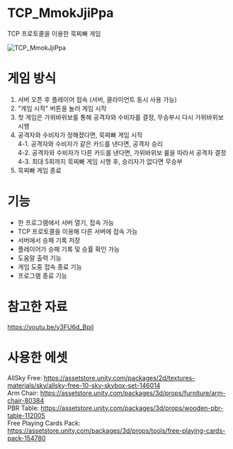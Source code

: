# TCP_MmokJjiPpa  
  
TCP 프로토콜을 이용한 묵찌빠 게임  

![TCP_MmokJjiPpa](https://user-images.githubusercontent.com/42915126/152273595-ca52c8ac-e49b-4a8b-94ac-d93babb6136e.png)

# 게임 방식
1. 서버 오픈 후 플레이어 접속 (서버, 클라이언트 동시 사용 가능)
2. "게임 시작" 버튼을 눌러 게임 시작
3. 첫 게임은 가위바위보를 통해 공격자와 수비자를 결정, 무승부시 다시 가위바위보 시행
4. 공격자와 수비자가 정해졌다면, 묵찌빠 게임 시작  
4-1. 공격자와 수비자가 같은 카드를 낸다면, 공격자 승리  
4-2. 공격자와 수비자가 다른 카드를 낸다면, 가위바위보 룰을 따라서 공격자 결정  
4-3. 최대 5회까지 묵찌빠 게임 시행 후, 승리자가 없다면 무승부  
5. 묵찌빠 게임 종료  
  
# 기능
- 한 프로그램에서 서버 열기, 접속 가능
- TCP 프로토콜을 이용해 다른 서버에 접속 가능
- 서버에서 승패 기록 저장
- 플레이어가 승패 기록 및 승률 확인 가능
- 도움말 출력 기능
- 게임 도중 접속 종료 기능
- 프로그램 종료 기능
  
# 참고한 자료
https://youtu.be/y3FU6d_BpjI  
  
# 사용한 에셋
AllSky Free: https://assetstore.unity.com/packages/2d/textures-materials/sky/allsky-free-10-sky-skybox-set-146014  
Arm Chair: https://assetstore.unity.com/packages/3d/props/furniture/arm-chair-80384  
PBR Table: https://assetstore.unity.com/packages/3d/props/wooden-pbr-table-112005  
Free Playing Cards Pack: https://assetstore.unity.com/packages/3d/props/tools/free-playing-cards-pack-154780
